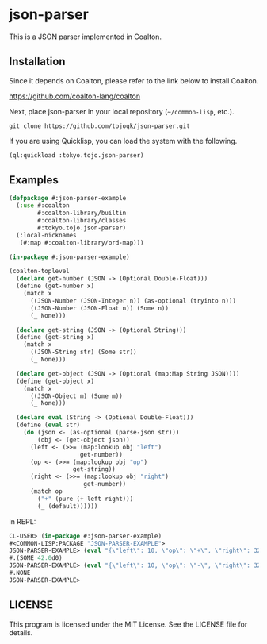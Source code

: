 # json-parser

This is a JSON parser implemented in Coalton.

## Installation

Since it depends on Coalton, please refer to the link below to install Coalton.

https://github.com/coalton-lang/coalton

Next, place json-parser in your local repository (`~/common-lisp`, etc.).

```shell:~/common-lisp
git clone https://github.com/tojoqk/json-parser.git
```

If you are using Quicklisp, you can load the system with the following.

```lisp
(ql:quickload :tokyo.tojo.json-parser)
```

## Examples

```lisp
(defpackage #:json-parser-example
  (:use #:coalton
        #:coalton-library/builtin
        #:coalton-library/classes
        #:tokyo.tojo.json-parser)
  (:local-nicknames
   (#:map #:coalton-library/ord-map)))

(in-package #:json-parser-example)

(coalton-toplevel
  (declare get-number (JSON -> (Optional Double-Float)))
  (define (get-number x)
    (match x
      ((JSON-Number (JSON-Integer n)) (as-optional (tryinto n)))
      ((JSON-Number (JSON-Float n)) (Some n))
      (_ None)))

  (declare get-string (JSON -> (Optional String)))
  (define (get-string x)
    (match x
      ((JSON-String str) (Some str))
      (_ None)))

  (declare get-object (JSON -> (Optional (map:Map String JSON))))
  (define (get-object x)
    (match x
      ((JSON-Object m) (Some m))
      (_ None)))

  (declare eval (String -> (Optional Double-Float)))
  (define (eval str)
    (do (json <- (as-optional (parse-json str)))
        (obj <- (get-object json))
      (left <- (>>= (map:lookup obj "left")
                    get-number))
      (op <- (>>= (map:lookup obj "op")
                  get-string))
      (right <- (>>= (map:lookup obj "right")
                     get-number))
      (match op
        ("+" (pure (+ left right)))
        (_ (default))))))
```

in REPL:

```lisp
CL-USER> (in-package #:json-parser-example)
#<COMMON-LISP:PACKAGE "JSON-PARSER-EXAMPLE">
JSON-PARSER-EXAMPLE> (eval "{\"left\": 10, \"op\": \"+\", \"right\": 32.0}")
#.(SOME 42.0d0)
JSON-PARSER-EXAMPLE> (eval "{\"left\": 10, \"op\": \"-\", \"right\": 32.0}")
#.NONE
JSON-PARSER-EXAMPLE> 
```

## LICENSE

This program is licensed under the MIT License. See the LICENSE file for details.
